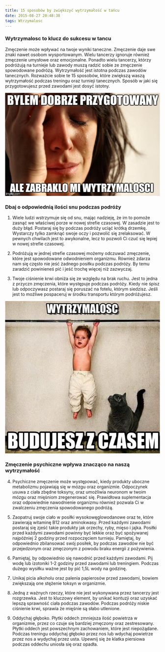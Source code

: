 ```yaml
---
title: 15 sposobów by zwiększyć wytrzymałość w tańcu
date: 2015-08-27 20:48:38
tags: Wtrzymalosc
---
```


### Wytrzymalosc to klucz do sukcesu w tancu

Zmęczenie może wpływać na twoje wyniki taneczne. Zmęczenie daje swe znaki nawet osobom wysportowanym. Wielu tancerzy ignoruje również zmęczenie umysłowe oraz emocjonalne. Ponadto wielu tancerzy, którzy podróżują na turnieje lub zawody muszą radzić sobie ze zmęczenie spowodowane podróżą. Wytrzymałość jest istotna podczas zawodów tanecznych. Rozważcie sobie te 15 sposobów, które zwiększą waszą wytrzymałość podczas treningu oraz turnieji tanecznych. Sposób w jaki się przygotowujesz przed zawodami jest dosyć istotny.

![mem](/blog/images/wyrzymalosc.jpg)

<!-- more -->

### Dbaj o odpowiednią ilości snu podczas podróży

1.   Wiele ludzi wstrzymuje się od snu, mając nadzieję, że im to pomoże zasnąć we właściwej porze w nowej strefie czasowej. W zasadzie jest to duży błąd. Postaraj się by podczas podróży uciąć krótką drzemkę. Wystarczy tylko zamknąć swoje oczy i pozwolić się zrelaksować. W pewnych chwilach jest to awykonalne, lecz to pozwoli Ci czuć się lepiej w nowej strefie czasowej.

2.   Podróżują w jednej strefie czasowej możemy odczuwać zmęczenie, które jest spowodowane odwodnieniem organizmu. Również zdarza nam się często nie jeść żadnego posiłku podczas podróży. By temu zaradzić powinieneś pić i jeść trochę więcej niż zazwyczaj.

3.   Twoje ciśnienie krwi obniża się ze względu na brak ruchu. Jest to jedna z przyczn zmęczenia, które występuje podczas podróży. Kiedy nie śpisz lub odpoczywasz postaraj się poruszać na fotelu, którym siedzisz. Jeśli jest to możliwe pospaceruj w środku transportu którym podróżujesz. 

![mem](/blog/images/child.jpg)

### Zmęczenie psychiczne wpływa znacząco na naszą wytrzymałość

4.   Psychiczne zmęczenie może występować, kiedy produkty uboczne metabolizmu pojawiają się w mózgu oraz organizmie. Odpoczynek usuwa z ciała zbędne toksyny, oraz umożliwia neuronom w twoim mózgu oraz mięśniom zregenerować się. Prawidłowa suplementacja oraz odpowiednie nawodnienie organizmu również pozwala Ci w zwalczeniu zmęczenia spowodowanego podróżą.

5.   Zaopatruj swoje ciało w posiłki wysokowęglowodanowe oraz te, które zawierają witaminę B12 oraz aminokwasy. Przed każdymi zawodami postaraj się zjeść takie produkty jak orzechy, ryby, mięso i jajka. Posiłki przed każdymi zawodami powinny być lekkie oraz być spożywanej najpóźniej 2 godziny przed rozpoczęciem turnieju. Pamiętaj, by odpowiednio zbilansować swój posiłek, by podczas zawodów nie być przejedzonym oraz zmęczonym z powodu braku energii z pożywienia.

6.   Pamiętaj, by odpowiednio się nawodnić przed każdymi zawodami. Pij wodę lub izotoniki 1-2 godziny przed zawodami lub treningiem. Podczas dużego wysiłku ważne jest by pić 1,5L wody na godzinę.

7.   Unikaj picia alkoholu oraz palenia papierosów przed zawodami, bowiem zwiększają one stężenie toksyn w organizmie.

8.   Jedną z ważnych rzeczy, które nie jest wykonywana przez tancerzy jest rozgrzewka. Jest to kluczowy element, by unikać kontuzji oraz uzyskać lepszą sprawność ciała podczas zawodów. Podczas podróży niskie ciśnienie krwi, sprawia że mięśnie są słabo utlenione.  
9.   Oddychaj głęboko. Płytki oddech zmniejsza ilość powietrza w organizmie, przez co czuje się bardziej zmęczony oraz zestresowany. Płytki oddech jest powszechnym zachowaniem, które jest niepożądane. Podczas treningu oddychaj głęboko przez nos lub wdychaj powietrze przez nos a wydychaj przez usta.  Upewnij się że klatka piersiowa podczas oddechu uniosła się oraz opadła. 
